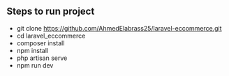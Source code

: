 ## Steps to run project

-   git clone https://github.com/AhmedElabrass25/laravel-eccommerce.git
-   cd laravel_eccommerce
-   composer install
-   npm install
-   php artisan serve
-   npm run dev
